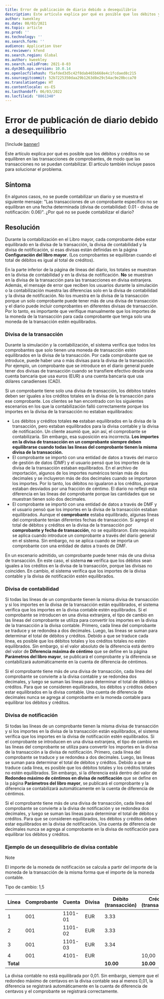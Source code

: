 ```yaml
---
title: Error de publicación de diario debido a desequilibrio
description: Este artículo explica por qué es posible que los débitos y créditos no se equilibren en las transacciones de comprobantes, de modo que las transacciones no se puedan contabilizar. El artículo también incluye pasos para solucionar el problema.
author: kweekley
ms.date: 08/03/2021
ms.topic: article
ms.prod: ''
ms.technology: ''
ms.search.form: ''
audience: Application User
ms.reviewer: kfend
ms.search.region: Global
ms.author: kweekley
ms.search.validFrom: 2021-8-03
ms.dyn365.ops.version: 10.0.14
ms.openlocfilehash: f5afded3d5c42f8dab465b668e4c1fcdaed8c215
ms.sourcegitcommit: 52b7225350daa29b1263d8e29c54ac9e20bcca70
ms.translationtype: HT
ms.contentlocale: es-ES
ms.lasthandoff: 06/03/2022
ms.locfileid: "8861340"
---
```

# <a name="journal-posting-failure-because-of-imbalance"></a>Error de publicación de diario debido a desequilibrio

[!include [banner](../includes/banner.md)]

Este artículo explica por qué es posible que los débitos y créditos no se equilibren en las transacciones de comprobantes, de modo que las transacciones no se puedan contabilizar. El artículo también incluye pasos para solucionar el problema.

## <a name="symptom"></a>Síntoma

En algunos casos, no se puede contabilizar un diario y se muestra el siguiente mensaje: "Las transacciones de un comprobante específico no se equilibran en una fecha determinada (divisa de contabilidad: 0.01 - divisa de notificación: 0.06)". ¿Por qué no se puede contabilizar el diario?

## <a name="resolution"></a>Resolución

Durante la contabilización en el Libro mayor, cada comprobante debe estar equilibrado en la divisa de la transacción, la divisa de contabilidad y la divisa de notificación, si esas divisas están definidas en la página **Configuración del libro mayor**. (Los comprobantes se equilibran cuando el total de débitos es igual al total de créditos).

En la parte inferior de la página de líneas del diario, los totales se muestran en la divisa de contabilidad y en la divisa de notificación. **No** se muestran en la divisa de la transacción para las transacciones en divisa extranjera. Además, el mensaje de error que reciben los usuarios durante la simulación o la contabilización muestra las diferencias solo en la divisa de contabilidad y la divisa de notificación. No los muestra en la divisa de la transacción porque un solo comprobante puede tener más de una divisa de transacción y el diario puede incluir comprobantes en diferentes divisas de transacción. Por lo tanto, es importante que verifique manualmente que los importes de la moneda de la transacción para cada comprobante que tenga solo una moneda de la transacción estén equilibrados.

### <a name="transaction-currency"></a>Divisa de la transacción

Durante la simulación y la contabilización, el sistema verifica que todos los comprobantes que solo tienen una moneda de transacción estén equilibrados en la divisa de la transacción. Por cada comprobante que se introduce, puede haber una o más divisas para la divisa de la transacción. Por ejemplo, un comprobante que se introduce en el diario general puede tener dos divisas de transacción cuando se transfiere efectivo desde una cuenta bancaria que usa euros (EUR) a una cuenta bancaria que usa dólares canadienses (CAD).

Si un comprobante tiene solo una divisa de transacción, los débitos totales deben ser iguales a los créditos totales en la divisa de la transacción para ese comprobante. Los clientes se han encontrado con los siguientes escenarios en los que la contabilización falló correctamente porque los importes en la divisa de la transacción no estaban equilibrados:

- Los débitos y créditos totales **no** estaban equilibrados en la divisa de la transacción, pero estaban equilibrados para la divisa contable y la divisa de notificación. Un cliente asumió que, aún así, el comprobante se contabilizaría. Sin embargo, esa suposición era incorrecta. **Los importes en la divisa de transacción en un comprobante siempre deben equilibrarse cuando todas las líneas del comprobante tienen la misma divisa de la transacción.**
- El comprobante se importó con una entidad de datos a través del marco de gestión de datos (DMF) y el usuario pensó que los importes de la divisa de la transacción estaban equilibrados. En el archivo de importación, algunos de los importes numéricos tenían más de dos decimales y se incluyeron más de dos decimales cuando se importaron los importes. Por lo tanto, los débitos no igualaron a los créditos, porque estaban desviados por una fracción de céntimo. El diario no reflejó esta diferencia en las líneas del comprobante porque las cantidades que se muestran tienen solo dos decimales.
- El comprobante se importó con una entidad de datos a través de DMF y el usuario pensó que los importes en la divisa de la transacción estaban equilibrados. Aunque el **comprobante** estaba equilibrado, algunas líneas del comprobante tenían diferentes fechas de transacción. Si agregó el total de débitos y créditos en la divisa de la transacción por **comprobante y fecha de transacción**, no se equilibraron. Este requisito se aplica cuando introduce un comprobante a través del diario general en el sistema. Sin embargo, no se aplica cuando se importa un comprobante con una entidad de datos a través de DMF.

En un escenario admitido, un comprobante puede tener más de una divisa de transacción. En este caso, el sistema **no** verifica que los débitos sean iguales a los créditos en la divisa de la transacción, porque las divisas no coinciden. En cambio, el sistema verifica que los importes de la divisa contable y la divisa de notificación estén equilibrados.

### <a name="accounting-currency"></a>Divisa de contabilidad

Si todas las líneas de un comprobante tienen la misma divisa de transacción y si los importes en la divisa de la transacción están equilibrados, el sistema verifica que los importes en la divisa contable estén equilibrados. Si el comprobante se introducen en una divisa extranjera, el tipo de cambio en las líneas del comprobante se utiliza para convertir los importes en la divisa de la transacción a la divisa contable. Primero, cada línea del comprobante se traduce y se redondea a dos decimales. Luego, las líneas se suman para determinar el total de débitos y créditos. Debido a que se traduce cada línea, es posible que los débitos totales y los créditos totales no estén equilibrados. Sin embargo, si el valor absoluto de la diferencia está dentro del valor de **Diferencia máxima de céntimo** que se define en la página **Parámetros del libro mayor**, se publicará el comprobante y la diferencia se contabilizará automáticamente en la cuenta de diferencia de céntimos.

Si el comprobante tiene más de una divisa de transacción, cada línea del comprobante se convierte a la divisa contable y se redondea dos decimales, y luego se suman las líneas para determinar el total de débitos y créditos. Para que se consideren equilibrados, los débitos y créditos deben estar equilibrados en la divisa contable.  Una cuenta de diferencia de decimales nunca se agrega al comprobante en la moneda contable para equilibrar los débitos y créditos. 

### <a name="reporting-currency"></a>Divisa de notificación

Si todas las líneas de un comprobante tienen la misma divisa de transacción y si los importes en la divisa de la transacción están equilibrados, el sistema verifica que los importes en la divisa de notificación estén equilibrados. Si el comprobante se introducen en una divisa extranjera, el tipo de cambio en las líneas del comprobante se utiliza para convertir los importes en la divisa de la transacción a la divisa de notificación. Primero, cada línea del comprobante se traduce y se redondea a dos decimales. Luego, las líneas se suman para determinar el total de débitos y créditos. Debido a que se traduce cada línea, es posible que los débitos totales y los créditos totales no estén equilibrados. Sin embargo, si la diferencia está dentro del valor de **Redondeo máximo de céntimos en divisa de notificación** que se define en la página **Parámetros del libro mayor**, se publicará el comprobante y la diferencia se contabilizará automáticamente en la cuenta de diferencia de céntimos.

Si el comprobante tiene más de una divisa de transacción, cada línea del comprobante se convierte a la divisa de notificación y se redondea dos decimales, y luego se suman las líneas para determinar el total de débitos y créditos. Para que se consideren equilibrados, los débitos y créditos deben estar equilibrados en la divisa de notificación.  Una cuenta de diferencia de decimales nunca se agrega al comprobante en la divisa de notificación para equilibrar los débitos y créditos.

### <a name="example-for-an-accounting-currency-imbalance"></a>Ejemplo de un desequilibrio de divisa contable

> [!NOTE]
> El importe de la moneda de notificación se calcula a partir del importe de la moneda de la transacción de la misma forma que el importe de la moneda contable.

Tipo de cambio: 1,5

| Línea | Comprobante | Cuenta | Divisa | Débito (transacción) | Crédito (transacción) | Débito (contabilidad) | Crédito (contabilidad) |
|---|---|---|---|---|---|---|---|
| 1 | 001 | 1101-01 | EUR | 3.33 | | 5.00 (4.995) | |
| 2 | 001 | 1101-02 | EUR | 3.33 | | 5.00 (4.995) | |
| 3 | 001 | 1101-03 | EUR | 3.34 | | 5.01 | |
| 4 | 001 | 4101- | EUR | | 10,00 | | 15.00 |
| **Total** | | | | **10.00** | **10.00** | **15.01** | **15.00** |

La divisa contable no está equilibrada por 0,01. Sin embargo, siempre que el redondeo máximo de centavos en la divisa contable sea al menos 0,01, la diferencia se registrará automáticamente en la cuenta de diferencia de centavos y el comprobante se registrará correctamente.
